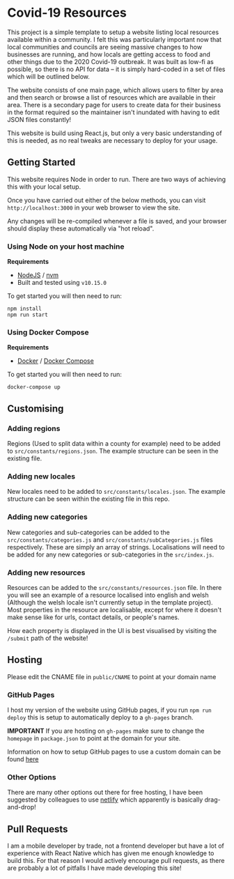 # Covid-19 Resources

This project is a simple template to setup a website listing local resources available within a community. I felt this was particularly important now that local communities and councils are seeing massive changes to how businesses are running, and how locals are getting access to food and other things due to the 2020 Covid-19 outbreak. It was built as low-fi as possible, so there is no API for data – it is simply hard-coded in a set of files which will be outlined below.

The website consists of one main page, which allows users to filter by area and then search or browse a list of resources which are available in their area. There is a secondary page for users to create data for their business in the format required so the maintainer isn't inundated with having to edit JSON files constantly!

This website is build using React.js, but only a very basic understanding of this is needed, as no real tweaks are necessary to deploy for your usage.

## Getting Started

This website requires Node in order to run. There are two ways of achieving this with your local setup.

Once you have carried out either of the below methods, you can visit `http://localhost:3000` in your web browser to view the site.

Any changes will be re-compiled whenever a file is saved, and your browser should display these automatically via "hot reload".

### Using Node on your host machine

**Requirements**

* [NodeJS](https://nodejs.org/) / [nvm](https://github.com/nvm-sh/nvm/blob/master/README.md)
* Built and tested using  `v10.15.0`

To get started you will then need to run:

```
npm install
npm run start
```

### Using Docker Compose

**Requirements**

* [Docker](https://docs.docker.com/install/) / [Docker Compose](https://docs.docker.com/compose/)

To get started you will then need to run:

```
docker-compose up
```

## Customising

### Adding regions

Regions (Used to split data within a county for example) need to be added to `src/constants/regions.json`. The example structure can be seen in the existing file.

### Adding new locales

New locales need to be added to `src/constants/locales.json`. The example structure can be seen within the existing file in this repo.

### Adding new categories

New categories and sub-categories can be added to the `src/constants/categories.js` and `src/constants/subCategories.js` files respectively. These are simply an array of strings. Localisations will need to be added for any new categories or sub-categories in the `src/index.js`.

### Adding new resources

Resources can be added to the `src/constants/resources.json` file. In there you will see an example of a resource localised into english and welsh (Although the welsh locale isn't currently setup in the template project). Most properties in the resource are localisable, except for where it doesn't make sense like for urls, contact details, or people's names.

How each property is displayed in the UI is best visualised by visiting the `/submit` path of the website!

## Hosting

Please edit the CNAME file in `public/CNAME` to point at your domain name

### GitHub Pages

I host my version of the website using GitHub pages, if you run `npm run deploy` this is setup to automatically deploy to a `gh-pages` branch.

**IMPORTANT** If you are hosting on `gh-pages` make sure to change the `homepage` in `package.json` to point at the domain for your site.

Information on how to setup GitHub pages to use a custom domain can be found [here](https://help.github.com/en/github/working-with-github-pages/managing-a-custom-domain-for-your-github-pages-site)

### Other Options

There are many other options out there for free hosting, I have been suggested by colleagues to use [netlify](https://app.netlify.com/drop) which apparently is basically drag-and-drop!


## Pull Requests

I am a mobile developer by trade, not a frontend developer but have a lot of experience with React Native which has given me enough knowledge to build this. For that reason I would actively encourage pull requests, as there are probably a lot of pitfalls I have made developing this site!
